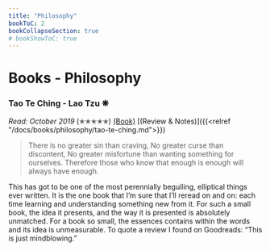 ```yaml
---
title: "Philosophy"
bookToC: 2
bookCollapseSection: true
# bookShowToC: true
---
```


# Books - Philosophy

### Tao Te Ching - Lao Tzu ❋

*Read: October 2019* (✭✭✭✭✭) [(Book)](https://amzn.to/32qgbfd) [(Review & Notes)]({{<relref "/docs/books/philosophy/tao-te-ching.md">}})

> There is no greater sin than craving, No greater curse than discontent, No greater misfortune than wanting something for ourselves. Therefore those who know that enough is enough will always have enough.

This has got to be one of the most perennially beguiling, elliptical things ever written. It is the one book that I’m sure that I’ll reread on and on: each time learning and understanding something new from it. For such a small book, the idea it presents, and the way it is presented is absolutely unmatched. For a book so small, the essences contains within the words and its idea is unmeasurable. To quote a review I found on Goodreads: “This is just mindblowing.”

